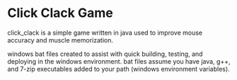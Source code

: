 Click Clack Game
=========

click_clack is a simple game written in java used to improve mouse accuracy and 
muscle memorization.

windows bat files created to assist with quick building, testing, and deploying 
in the windows environment. bat files assume you have java, g++, and 7-zip 
executables added to your path (windows environment variables).